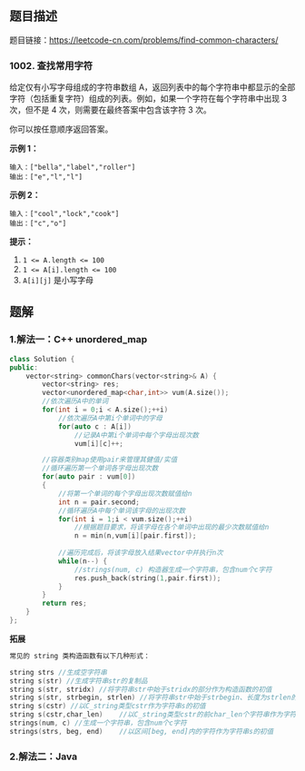 ## 题目描述

题目链接：https://leetcode-cn.com/problems/find-common-characters/



### 1002. 查找常用字符

给定仅有小写字母组成的字符串数组 A，返回列表中的每个字符串中都显示的全部字符（包括重复字符）组成的列表。例如，如果一个字符在每个字符串中出现 3 次，但不是 4 次，则需要在最终答案中包含该字符 3 次。

你可以按任意顺序返回答案。

**示例 1：**

~~~
输入：["bella","label","roller"]
输出：["e","l","l"]
~~~

**示例 2：**

~~~
输入：["cool","lock","cook"]
输出：["c","o"]
~~~

**提示：**

1. `1 <= A.length <= 100`
2. `1 <= A[i].length <= 100`
3. `A[i][j]` 是小写字母



## 题解

### 1.解法一：C++ unordered_map

~~~C++
class Solution {
public:
    vector<string> commonChars(vector<string>& A) {
        vector<string> res;
        vector<unordered_map<char,int>> vum(A.size());
        //依次遍历A中的单词
        for(int i = 0;i < A.size();++i)
            //依次遍历A中第i个单词中的字母
            for(auto c : A[i])
                //记录A中第i个单词中每个字母出现次数
                vum[i][c]++;

        //容器类别map使用pair来管理其健值/实值
        //循环遍历第一个单词各字母出现次数
        for(auto pair : vum[0])
        {
            //将第一个单词的每个字母出现次数赋值给n
            int n = pair.second;
            //循环遍历A中每个单词该字母的出现次数
            for(int i = 1;i < vum.size();++i)
                //根据题目要求，将该字母在各个单词中出现的最少次数赋值给n
                n = min(n,vum[i][pair.first]);
                
            //遍历完成后，将该字母放入结果vector中并执行n次
            while(n--) {
                //strings(num, c) 构造器生成一个字符串，包含num个c字符
                res.push_back(string(1,pair.first)); 
            }
        }
        return res;
    }
};
~~~

**拓展**

~~~C++
常见的 string 类构造函数有以下几种形式：

string strs //生成空字符串
string s(str) //生成字符串str的复制品
string s(str, stridx) //将字符串str中始于stridx的部分作为构造函数的初值
string s(str, strbegin, strlen) //将字符串str中始于strbegin、长度为strlen的部分作为字符串初值
string s(cstr) //以C_string类型cstr作为字符串s的初值
string s(cstr,char_len)    //以C_string类型cstr的前char_len个字符串作为字符串s的初值
strings(num, c) //生成一个字符串，包含num个c字符
strings(strs, beg, end)    //以区间[beg, end]内的字符作为字符串s的初值
~~~



### 2.解法二：Java

~~~

~~~

